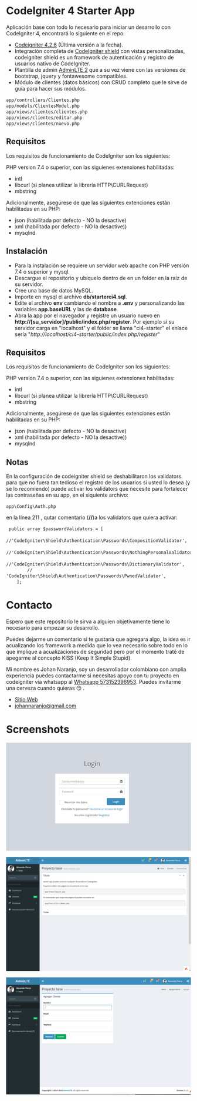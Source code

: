 # CodeIgniter 4 Starter App 

Aplicación base con todo lo necesario para iniciar un desarrollo con CodeIgniter 4, encontrará lo siguiente en el repo:

- [Codeigniter 4.2.6](https://codeigniter.com/download)  (Última versión a la fecha).
- Integración completa de [CodeIgniter shield](https://github.com/codeigniter4/shield) con vistas personalizadas, codeigniter shield es un framework de autenticación y registro de usuarios nativo de CodeIgniter.
- Plantilla de admin [AdminLTE 2](https://github.com/ColorlibHQ/AdminLTE/releases/tag/v2.4.18) que a su vez viene con las versiones de bootstrap, jquery y fontawesome compatibles.
-  Módulo de clientes (datos básicos) con CRUD completo que le sirve de guía para hacer sus módulos.

```
app/controllers/Clientes.php
app/models/ClientesModel.php
app/views/clientes/clientes.php
app/views/clientes/editar.php
app/views/clientes/nuevo.php
```
## Requisitos
Los requisitos de funcionamiento de CodeIgniter son los siguientes:

PHP version 7.4 o superior, con las siguienes extenxiones habilitadas:

- intl
- libcurl (si planea utilizar la librería HTTP\CURLRequest)
- mbstring

Adicionalmente, asegúrese de que las siguientes extenciones están habilitadas en su PHP:
- json (habilitada por defecto - NO la desactive)
- xml (habilitada por defecto - NO la desactive))
- mysqlnd

## Instalación
- Para la instalación se requiere un servidor web apache con PHP versión 7.4 o superior y mysql. 
- Descargue el repositorio y ubíquelo dentro de en un folder en la raíz de su servidor.
- Cree una base de datos MySQL.
- Importe en mysql el archivo **db/starterci4.sql**.
- Edite el archivo **env** cambiando el nombre a **.env** y personalizando las variables **app.baseURL** y las de **database**.
- Abra la app por el navegador y registre un usuario nuevo en **http://[su_servidor]/public/index.php/register**. Por ejemplo si su servidor carga en "localhost" y el folder se llama "ci4-starter" el enlace sería "*http://localhost/ci4-starter/public/index.php/register*"

## Requisitos
Los requisitos de funcionamiento de CodeIgniter son los siguientes:

PHP version 7.4 o superior, con las siguienes extenxiones habilitadas:

- intl
- libcurl (si planea utilizar la librería HTTP\CURLRequest)
- mbstring

Adicionalmente, asegúrese de que las siguientes extenciones están habilitadas en su PHP:
- json (habilitada por defecto - NO la desactive)
- xml (habilitada por defecto - NO la desactive))
- mysqlnd

## Notas

En la configuración de codeigniter shield se deshabilitaron los validators para que no fuera tan tedioso el registro de los usuarios si usted lo desea (y se lo recomiendo) puede activar los validators que necesite para fortalecer las contraseñas en su app, en el siquiente archivo:
```
app\Config\Auth.php
```
en la línea 211 , qutar comentario (**//**)a los validators que quiera activar:
```
 public array $passwordValidators = [
        //'CodeIgniter\Shield\Authentication\Passwords\CompositionValidator',
        //'CodeIgniter\Shield\Authentication\Passwords\NothingPersonalValidator',
        //'CodeIgniter\Shield\Authentication\Passwords\DictionaryValidator',
        // 'CodeIgniter\Shield\Authentication\Passwords\PwnedValidator',
    ];
```


# Contacto

Espero que este repositorio le sirva a alguien objetivamente tiene lo necesario para empezar su desarrollo.

Puedes dejarme un comentario si te gustaría que agregara algo, la idea es ir acualizando los framework a medida que lo vea necesario sobre todo en lo que implique a acualizaciones de seguridad pero por el momento traté de apegarme al concepto KISS (Keep It Simple Stupid).

Mi nombre es Johan Naranjo, soy un desarrollador colombiano con amplia experiencia puedes contactarme si necesitas apoyo con tu proyecto en codeigniter via whatsapp al [Whatsapp 573152396953](https://wa.me/573152396953).  Puedes invitarme una cerveza cuando quieras :smirk: .
- [Sitio Web](https://tecnopymes.net)
- johannaranjo@gmail.com

# Screenshots

![login](/ss/login.png)

![Dashboard](/ss/dashboard.png)

![crud](/ss/crud.png)
